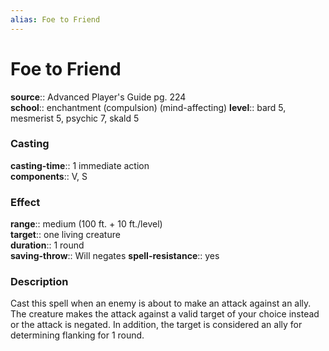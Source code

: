 ```yaml
---
alias: Foe to Friend
---
```


# Foe to Friend 

**source**:: Advanced Player's Guide pg. 224  
**school**:: enchantment (compulsion) (mind-affecting)
**level**:: bard 5, mesmerist 5, psychic 7, skald 5

### Casting 

**casting-time**:: 1 immediate action  
**components**:: V, S

### Effect 

**range**:: medium (100 ft. + 10 ft./level)  
**target**:: one living creature  
**duration**:: 1 round  
**saving-throw**:: Will negates
**spell-resistance**:: yes

### Description 

Cast this spell when an enemy is about to make an attack against an ally. The creature makes the attack against a valid target of your choice instead or the attack is negated. In addition, the target is considered an ally for determining flanking for 1 round.
